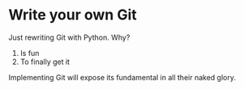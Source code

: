 # Write your own Git

Just rewriting Git with Python. Why?

1. Is fun
2. To finally get it

Implementing Git will expose its fundamental in all their naked glory. 